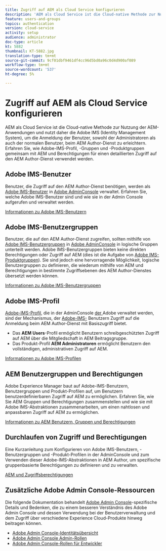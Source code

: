 ```yaml
---
title: Zugriff auf AEM als Cloud Service konfigurieren
description: 'AEM als Cloud Service ist die Cloud-native Methode zur Nutzung der AEM-Anwendungen und nutzt daher die Adobe IMS (Identity Management System), um die Anmeldung von Benutzern, sowohl Administratoren als auch regulären Benutzern, beim AEM Author-Dienst zu erleichtern. Erfahren Sie, wie Adobe-IMS-Benutzer, -Benutzergruppen und -Produkt-Profil zusammen mit AEM Gruppen und Berechtigungen für den Zugriff auf AEM Author verwendet werden.  '
feature: users-and-groups
topics: authentication
version: cloud-service
activity: setup
audience: administrator
doc-type: article
kt: 5882
thumbnail: KT-5882.jpg
translation-type: tm+mt
source-git-commit: 9cf01dbf9461df4cc96d5bd0a96c0d4d900af089
workflow-type: tm+mt
source-wordcount: '537'
ht-degree: 5%

---
```



# Zugriff auf AEM als Cloud Service konfigurieren

AEM als Cloud Service ist die Cloud-native Methode zur Nutzung der AEM-Anwendungen und nutzt daher die Adobe IMS (Identity Management System), um die Anmeldung der Benutzer, sowohl der Administratoren als auch der normalen Benutzer, beim AEM Author-Dienst zu erleichtern. Erfahren Sie, wie Adobe-IMS-Profil, -Gruppen und -Produktgruppen gemeinsam mit AEM und Berechtigungen für einen detaillierten Zugriff auf den AEM Author-Dienst verwendet werden.

## Adobe IMS-Benutzer

Benutzer, die Zugriff auf den AEM Author-Dienst benötigen, werden als [Adobe IMS-Benutzer](https://helpx.adobe.com/de/enterprise/using/set-up-identity.html) in [Adobe AdminConsole](https://adminconsole.adobe.com) verwaltet. Erfahren Sie, welche Adobe IMS-Benutzer sind und wie sie in der Admin Console aufgerufen und verwaltet werden.

[Informationen zu Adobe IMS-Benutzern](./adobe-ims-users.md)

## Adobe IMS-Benutzergruppen

Benutzer, die auf den AEM Author-Dienst zugreifen, sollten mithilfe von [Adobe IMS-Benutzergruppen](https://helpx.adobe.com/enterprise/using/user-groups.html) in [Adobe AdminConsole](https://adminconsole.adobe.com) in logische Gruppen unterteilt werden. Adobe IMS-Benutzergruppen bieten keine direkten Berechtigungen oder Zugriff auf AEM (dies ist die Aufgabe von [Adobe IMS-Produktgruppen](#adobe-ims-product-profiles)). Sie sind jedoch eine hervorragende Möglichkeit, logische Benutzergruppen zu definieren, die wiederum mithilfe von AEM und Berechtigungen in bestimmte Zugriffsebenen des AEM Author-Dienstes übersetzt werden können.

[Informationen zu Adobe IMS-Benutzergruppen](./adobe-ims-user-groups.md)

## Adobe IMS-Profil

[Adobe-IMS-Profil](https://helpx.adobe.com/enterprise/using/manage-permissions-and-roles.html), die in der AdminConsole [ der ](https://adminconsole.adobe.com)Adobe verwaltet werden, sind der Mechanismus, der  [Adobe-IMS-](#adobe-ims-users) Benutzern Zugriff auf die Anmeldung beim AEM Author-Dienst mit Basiszugriff bietet.

+ Das __AEM Users__-Profil ermöglicht Benutzern schreibgeschützten Zugriff auf AEM über die Mitgliedschaft in AEM Beitragsgruppe.
+ Das Produkt-Profil __AEM Administratoren__ ermöglicht Benutzern den vollständigen, administrativen Zugriff auf AEM.

[Informationen zu Adobe IMS-Profilen](./adobe-ims-product-profiles.md)

## AEM Benutzergruppen und Berechtigungen

Adobe Experience Manager baut auf Adobe-IMS-Benutzern, Benutzergruppen und Produkt-Profilen auf, um Benutzern benutzerdefinierbaren Zugriff auf AEM zu ermöglichen. Erfahren Sie, wie Sie AEM Gruppen und Berechtigungen zusammenstellen und wie sie mit Adobe IMS-Abstraktionen zusammenarbeiten, um einen nahtlosen und anpassbaren Zugriff auf AEM zu ermöglichen.

[Informationen zu AEM Benutzern, Gruppen und Berechtigungen](./aem-users-groups-and-permissions.md)

## Durchlaufen von Zugriff und Berechtigungen

Eine Kurzanleitung zum Konfigurieren von Adobe IMS-Benutzern, -Benutzergruppen und -Produkt-Profilen in der AdminConsole und zum Verwenden dieser Adobe-IMS-Abstraktionen in AEM Author, um spezifische gruppenbasierte Berechtigungen zu definieren und zu verwalten.

[AEM und Zugriffsberechtigungen](./walk-through.md)

## Zusätzliche Adobe Admin Console-Ressourcen

Die folgende Dokumentation behandelt [Adobe Admin Console](https://adminconsole.adobe.com)-spezifische Details und Bedenken, die zu einem besseren Verständnis des Adobe Admin Console und dessen Verwendung bei der Benutzerverwaltung und dem Zugriff über verschiedene Experience Cloud-Produkte hinweg beitragen können.

+ [Adobe Admin Console-Identitätsübersicht](https://helpx.adobe.com/enterprise/using/identity.html)
+ [Adobe Admin Console Admin-Rollen](https://helpx.adobe.com/de/enterprise/using/admin-roles.html)
+ [Adobe Admin Console-Rollen für Entwickler](https://helpx.adobe.com/de/enterprise/using/manage-developers.html)